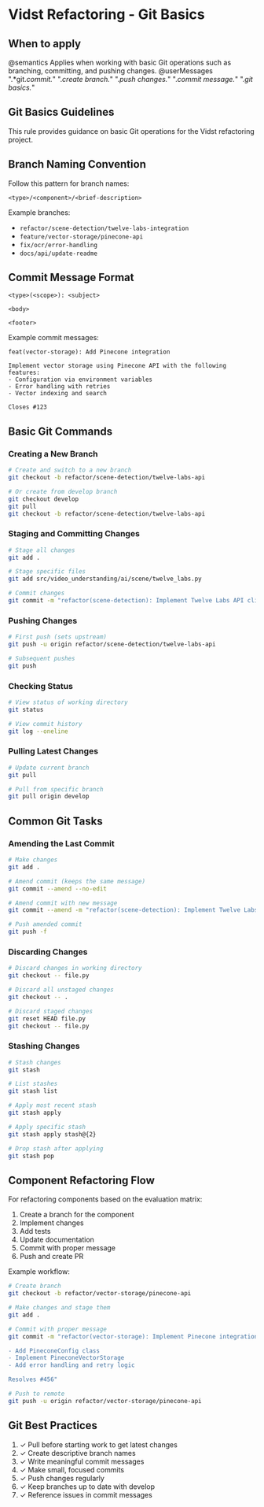 # Vidst Refactoring - Git Basics

## When to apply
@semantics Applies when working with basic Git operations such as branching, committing, and pushing changes.
@userMessages ".*git.*commit.*" ".*create branch.*" ".*push changes.*" ".*commit message.*" ".*git basics.*"

## Git Basics Guidelines

This rule provides guidance on basic Git operations for the Vidst refactoring project.

## Branch Naming Convention

Follow this pattern for branch names:

```
<type>/<component>/<brief-description>
```

Example branches:
- `refactor/scene-detection/twelve-labs-integration`
- `feature/vector-storage/pinecone-api`
- `fix/ocr/error-handling`
- `docs/api/update-readme`

## Commit Message Format

```
<type>(<scope>): <subject>

<body>

<footer>
```

Example commit messages:
```
feat(vector-storage): Add Pinecone integration

Implement vector storage using Pinecone API with the following features:
- Configuration via environment variables
- Error handling with retries
- Vector indexing and search

Closes #123
```

## Basic Git Commands

### Creating a New Branch

```bash
# Create and switch to a new branch
git checkout -b refactor/scene-detection/twelve-labs-api

# Or create from develop branch
git checkout develop
git pull
git checkout -b refactor/scene-detection/twelve-labs-api
```

### Staging and Committing Changes

```bash
# Stage all changes
git add .

# Stage specific files
git add src/video_understanding/ai/scene/twelve_labs.py

# Commit changes
git commit -m "refactor(scene-detection): Implement Twelve Labs API client"
```

### Pushing Changes

```bash
# First push (sets upstream)
git push -u origin refactor/scene-detection/twelve-labs-api

# Subsequent pushes
git push
```

### Checking Status

```bash
# View status of working directory
git status

# View commit history
git log --oneline
```

### Pulling Latest Changes

```bash
# Update current branch
git pull

# Pull from specific branch
git pull origin develop
```

## Common Git Tasks

### Amending the Last Commit

```bash
# Make changes
git add .

# Amend commit (keeps the same message)
git commit --amend --no-edit

# Amend commit with new message
git commit --amend -m "refactor(scene-detection): Implement Twelve Labs API client"

# Push amended commit
git push -f
```

### Discarding Changes

```bash
# Discard changes in working directory
git checkout -- file.py

# Discard all unstaged changes
git checkout -- .

# Discard staged changes
git reset HEAD file.py
git checkout -- file.py
```

### Stashing Changes

```bash
# Stash changes
git stash

# List stashes
git stash list

# Apply most recent stash
git stash apply

# Apply specific stash
git stash apply stash@{2}

# Drop stash after applying
git stash pop
```

## Component Refactoring Flow

For refactoring components based on the evaluation matrix:

1. Create a branch for the component
2. Implement changes
3. Add tests
4. Update documentation
5. Commit with proper message
6. Push and create PR

Example workflow:

```bash
# Create branch
git checkout -b refactor/vector-storage/pinecone-api

# Make changes and stage them
git add .

# Commit with proper message
git commit -m "refactor(vector-storage): Implement Pinecone integration

- Add PineconeConfig class
- Implement PineconeVectorStorage
- Add error handling and retry logic

Resolves #456"

# Push to remote
git push -u origin refactor/vector-storage/pinecone-api
```

## Git Best Practices

1. ✓ Pull before starting work to get latest changes
2. ✓ Create descriptive branch names
3. ✓ Write meaningful commit messages
4. ✓ Make small, focused commits
5. ✓ Push changes regularly
6. ✓ Keep branches up to date with develop
7. ✓ Reference issues in commit messages
